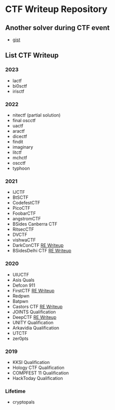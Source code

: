 # CTF Writeup Repository

## Another solver during CTF event
- [gist](http://gist.github.com/kos0ng)

## List CTF Writeup
### 2023
- lactf
- bi0sctf
- irisctf
### 2022
- nitectf (partial solution)
- final oscctf
- uactf
- aractf 
- dicectf
- findit
- imaginary
- litctf
- mchctf
- oscctf
- typhoon
### 2021
- IJCTF
- BtSCTF
- CodefestCTF
- PicoCTF
- FoobarCTF
- angstromCTF
- BSides Canberra CTF
- RitsecCTF
- DVCTF
- vishwaCTF
- DarkConCTF [RE Writeup](https://ret2ex.medium.com/reverse-engineering-darkcon-ctf-2021-a8060717b1e3)
- BSidesDelhi CTF [RE Writeup](https://ret2ex.medium.com/writeup-reverse-engineering-bsides-delhi-ctf-2020-8a3f8bc92fb) 
### 2020
- UIUCTF
- Asis Quals
- Defcon 911
- FirstCTF [RE Writeup](https://medium.com/@ret2ex/write-up-first-challenge-2020-2e2ff284d590)
- Redpwn
- Batpwn
- Castors CTF [RE Writeup](https://medium.com/@ret2ex/reverse-engineering-castors-ctf-2020-b80ce7a4670)
- JOINTS Qualification
- DeepCTF [RE Writeup](https://medium.com/@ret2ex/reverse-engineering-deep-ctf-2020-ac9e83aa266d)
- UNITY Qualification
- Arkavidia Qualification
- UTCTF
- zer0pts
### 2019
- KKSI Qualification
- Hology CTF Qualification
- COMPFEST 11 Qualification
- HackToday Qualification
### Lifetime
- cryptopals
